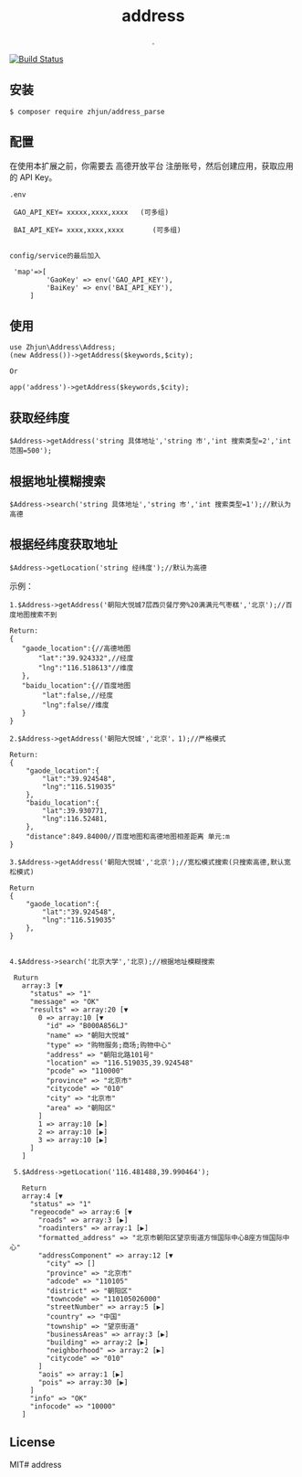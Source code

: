 <h1 align="center"> address </h1>

<p align="center"> .</p>


[![Build Status](https://travis-ci.org/overtrue/weather.svg?branch=master)](https://travis-ci.org/overtrue/weather)

## 安装

```shell
$ composer require zhjun/address_parse
```
## 配置
在使用本扩展之前，你需要去 高德开放平台 注册账号，然后创建应用，获取应用的 API Key。

    .env
  
     GAO_API_KEY= xxxxx,xxxx,xxxx   (可多组)

     BAI_API_KEY= xxxx,xxxx,xxxx       (可多组)
     
     
    config/service的最后加入
     
     'map'=>[
             'GaoKey' => env('GAO_API_KEY'),
             'BaiKey' => env('BAI_API_KEY'),
         ]
  

## 使用

    use Zhjun\Address\Address;
    (new Address())->getAddress($keywords,$city);
    
    Or

    app('address')->getAddress($keywords,$city);
 



## 获取经纬度
    
    $Address->getAddress('string 具体地址','string 市','int 搜索类型=2','int 范围=500');
    
## 根据地址模糊搜索

    $Address->search('string 具体地址','string 市','int 搜索类型=1');//默认为高德

## 根据经纬度获取地址

    $Address->getLocation('string 经纬度');//默认为高德

示例：

    1.$Address->getAddress('朝阳大悦城7层西贝餐厅旁%20满满元气枣糕','北京');//百度地图搜索不到
    
    Return:
    {
       "gaode_location":{//高德地图
           "lat":"39.924332",//经度
           "lng":"116.518613"//维度
       },
       "baidu_location":{//百度地图
            "lat":false,//经度
            "lng":false//维度
       }
    }
    
    2.$Address->getAddress('朝阳大悦城','北京'，1);//严格模式
    
    Return:
    {
        "gaode_location":{
            "lat":"39.924548",
            "lng":"116.519035"
        },
        "baidu_location":{
            "lat":39.930771,
            "lng":116.52481,
        },
        "distance":849.84000//百度地图和高德地图相差距离 单元:m
    }
    
    3.$Address->getAddress('朝阳大悦城','北京');//宽松模式搜索(只搜索高德,默认宽松模式)
    
    Return
    {
        "gaode_location":{
            "lat":"39.924548",
            "lng":"116.519035"
        },
    }
    
    
    4.$Address->search('北京大学','北京);//根据地址模糊搜索
     
     Ruturn
       array:3 [▼
         "status" => "1"
         "message" => "OK"
         "results" => array:20 [▼
           0 => array:10 [▼
             "id" => "B000A856LJ"
             "name" => "朝阳大悦城"
             "type" => "购物服务;商场;购物中心"
             "address" => "朝阳北路101号"
             "location" => "116.519035,39.924548"
             "pcode" => "110000"
             "province" => "北京市"
             "citycode" => "010"
             "city" => "北京市"
             "area" => "朝阳区"
           ]
           1 => array:10 [▶]
           2 => array:10 [▶]
           3 => array:10 [▶]
         ]
       ]
        
     5.$Address->getLocation('116.481488,39.990464');
     
       Return
       array:4 [▼
         "status" => "1"
         "regeocode" => array:6 [▼
           "roads" => array:3 [▶]
           "roadinters" => array:1 [▶]
           "formatted_address" => "北京市朝阳区望京街道方恒国际中心B座方恒国际中心"
           "addressComponent" => array:12 [▼
             "city" => []
             "province" => "北京市"
             "adcode" => "110105"
             "district" => "朝阳区"
             "towncode" => "110105026000"
             "streetNumber" => array:5 [▶]
             "country" => "中国"
             "township" => "望京街道"
             "businessAreas" => array:3 [▶]
             "building" => array:2 [▶]
             "neighborhood" => array:2 [▶]
             "citycode" => "010"
           ]
           "aois" => array:1 [▶]
           "pois" => array:30 [▶]
         ]
         "info" => "OK"
         "infocode" => "10000"
       ]
    
    

## License

MIT# address
